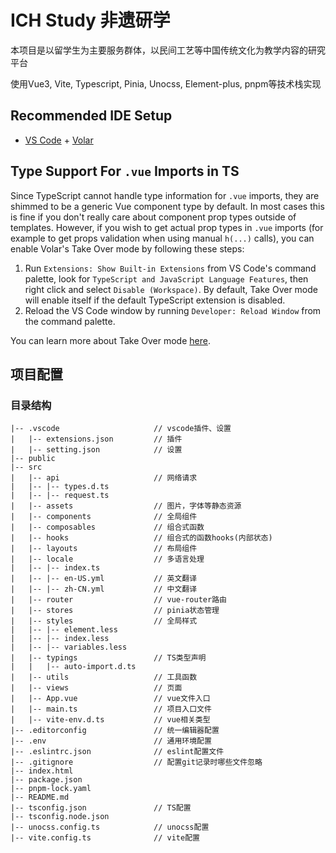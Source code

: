 # ICH Study 非遗研学

本项目是以留学生为主要服务群体，以民间工艺等中国传统文化为教学内容的研究平台

使用Vue3, Vite, Typescript, Pinia, Unocss, Element-plus, pnpm等技术栈实现

## Recommended IDE Setup

- [VS Code](https://code.visualstudio.com/) + [Volar](https://marketplace.visualstudio.com/items?itemName=Vue.volar)

## Type Support For `.vue` Imports in TS

Since TypeScript cannot handle type information for `.vue` imports, they are shimmed to be a generic Vue component type by default. In most cases this is fine if you don't really care about component prop types outside of templates. However, if you wish to get actual prop types in `.vue` imports (for example to get props validation when using manual `h(...)` calls), you can enable Volar's Take Over mode by following these steps:

1. Run `Extensions: Show Built-in Extensions` from VS Code's command palette, look for `TypeScript and JavaScript Language Features`, then right click and select `Disable (Workspace)`. By default, Take Over mode will enable itself if the default TypeScript extension is disabled.
2. Reload the VS Code window by running `Developer: Reload Window` from the command palette.

You can learn more about Take Over mode [here](https://github.com/johnsoncodehk/volar/discussions/471).


## 项目配置
### 目录结构
```tree
|-- .vscode                     // vscode插件、设置
|   |-- extensions.json         // 插件
|   |-- setting.json            // 设置
|-- public
|-- src
|   |-- api                     // 网络请求
|   |-- |-- types.d.ts
|   |-- |-- request.ts
|   |-- assets                  // 图片，字体等静态资源
|   |-- components              // 全局组件
|   |-- composables             // 组合式函数
|   |-- hooks                   // 组合式的函数hooks(内部状态)
|   |-- layouts                 // 布局组件
|   |-- locale                  // 多语言处理
|   |-- |-- index.ts
|   |-- |-- en-US.yml           // 英文翻译
|   |-- |-- zh-CN.yml           // 中文翻译
|   |-- router                  // vue-router路由
|   |-- stores                  // pinia状态管理
|   |-- styles                  // 全局样式
|   |-- |-- element.less
|   |-- |-- index.less
|   |-- |-- variables.less
|   |-- typings                 // TS类型声明
|   |   |-- auto-import.d.ts
|   |-- utils                   // 工具函数
|   |-- views                   // 页面
|   |-- App.vue                 // vue文件入口
|   |-- main.ts                 // 项目入口文件
|   |-- vite-env.d.ts           // vue相关类型
|-- .editorconfig               // 统一编辑器配置
|-- .env                        // 通用环境配置
|-- .eslintrc.json              // eslint配置文件
|-- .gitignore                  // 配置git记录时哪些文件忽略
|-- index.html
|-- package.json
|-- pnpm-lock.yaml
|-- README.md
|-- tsconfig.json               // TS配置
|-- tsconfig.node.json
|-- unocss.config.ts            // unocss配置
|-- vite.config.ts              // vite配置
```
